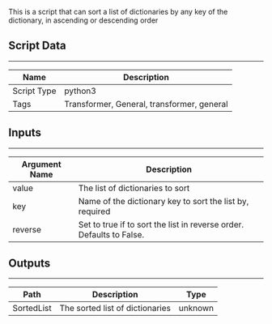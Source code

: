 This is a script that can sort a list of dictionaries by any key of the dictionary, in ascending or descending order

## Script Data
---

| **Name** | **Description** |
| --- | --- |
| Script Type | python3 |
| Tags | Transformer, General, transformer, general |

## Inputs
---

| **Argument Name** | **Description** |
| --- | --- |
| value | The list of dictionaries to sort |
| key | Name of the dictionary key to sort the list by, required |
| reverse | Set to true if to sort the list in reverse order. Defaults to False. |

## Outputs
---

| **Path** | **Description** | **Type** |
| --- | --- | --- |
| SortedList | The sorted list of dictionaries | unknown |
